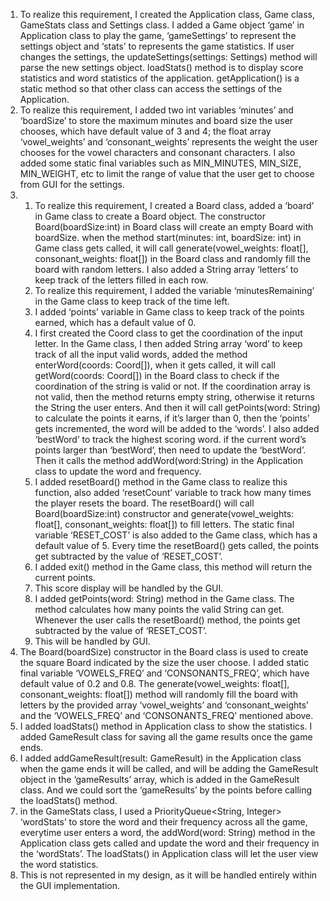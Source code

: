 1.	To realize this requirement, I created the Application class, Game class, GameStats class and Settings class. I added a Game object ‘game’ in Application class to play the game, ‘gameSettings’ to represent the settings object and ‘stats’ to represents the game statistics. If user changes the settings, the updateSettings(settings: Settings) method will parse the new settings object. loadStats() method is to display score statistics and word statistics of the application. getApplication() is a static method so that other class can access the settings of the Application.
2. To realize this requirement, I added two int variables ‘minutes’ and ‘boardSize’ to store the maximum minutes and board size the user chooses, which have default value of 3 and 4; the float array ‘vowel_weights’ and ‘consonant_weights’ represents the weight the user chooses for the vowel characters and consonant characters. I also added some static final variables such as MIN_MINUTES, MIN_SIZE, MIN_WEIGHT, etc to limit the range of value that the user get to choose from GUI for the settings. 
3. 
	1. To realize this requirement, I created a Board class, added a ‘board’ in Game class to create a Board object. The constructor Board(boardSize:int) in Board class will create an empty Board with boardSize.  when the method start(minutes: int, boardSize: int) in Game class gets called, it will call generate(vowel_weights: float[], consonant_weights: float[]) in the Board class and randomly fill the board with random letters. I also added a String array ‘letters’ to keep track of the letters filled in each row.
	2. To realize this requirement, I added the variable ‘minutesRemaining’ in the Game class to keep track of the time left. 
	3. I added ‘points’ variable in Game class to keep track of the points earned, which has a default value of 0.
	4. I first created the Coord class to get the coordination of the input letter. In the Game class, I then added String array ‘word’ to keep track of all the input valid words, added the method enterWord(coords: Coord[]), when it gets called, it will call getWord(coords: Coord[]) in the Board class to check if the coordination of the string is valid or not. If the coordination array is not valid, then the method returns empty string, otherwise it returns the String the user enters. And then it will call getPoints(word: String) to calculate the points it earns, if it’s larger than 0, then the ‘points’ gets incremented, the word will be added to the ‘words’. I also added ‘bestWord’ to track the highest scoring word. if the current word’s points larger than ‘bestWord’, then need to update the ‘bestWord’. Then it calls the method addWord(word:String) in the Application class to update the word and frequency.
	5. I added resetBoard() method in the Game class to realize this function, also added ‘resetCount’ variable to track how many times the player resets the board. The resetBoard() will call Board(boardSize:int) constructor and generate(vowel_weights: float[], consonant_weights: float[]) to fill letters. The static final variable ‘RESET_COST’ is also added to the Game class, which has a default value of 5. Every time the resetBoard() gets called, the points get subtracted by the value of ‘RESET_COST’.
	6. I added exit() method in the Game class, this method will return the current points.
	7. This score display will be handled by the GUI.
	8. I added getPoints(word: String) method in the Game class. The method calculates how many points the valid String can get. Whenever the user calls the resetBoard() method, the points get subtracted by the value of ‘RESET_COST’.
	9. This will be handled by GUI.
4. The Board(boardSize) constructor in the Board class is used to create the square Board indicated by the size the user choose. I added static final variable ‘VOWELS_FREQ’ and ‘CONSONANTS_FREQ’, which have default value of 0.2 and 0.8. The generate(vowel_weights: float[], consonant_weights: float[]) method will randomly fill the board with letters by the provided array ‘vowel_weights’ and ‘consonant_weights’ and the ‘VOWELS_FREQ’ and ‘CONSONANTS_FREQ’ mentioned above.
5. I added loadStats() method in Application class to show the statistics. I added GameResult class for saving all the game results once the game ends.
6. I added addGameResult(result: GameResult) in the Application class when the game ends it will be called,  and will be adding the GameResult object in the ‘gameResults’ array, which is added in the GameResult class. And we could sort the ‘gameResults’ by the points before calling the loadStats() method.
7. in the GameStats class, I used a PriorityQueue<String, Integer> ‘wordStats’ to store the word and their frequency across all the game, everytime user enters a word, the addWord(word: String) method in the Application class gets called and update the word and their frequency in the ‘wordStats’. The loadStats() in Application class will let the user view the word statistics.
8. This is not represented in my design, as it will be handled entirely within the GUI implementation.
